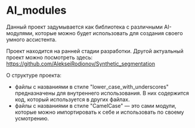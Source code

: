 # AI_modules

Данный проект задумывается как библиотека с различными AI-модулями, которые можно будет использовать для создания своего умного ассистента. 

Проект находится на ранней стадии разработки. Другой актуальный проект можно посмотреть здесь: https://github.com/AlekseiRodionov/Synthetic_segmentation

О структуре проекта: 

- файлы с названиями в стиле "lower_case_with_underscores" предназначены для внутреннего использования. В них содержится код, который используется в других файлах.
- файлы с названиями в стиле "CamelCase" — это сами модули, которые можно импортировать к себе и использовать по своему усмотрению.
